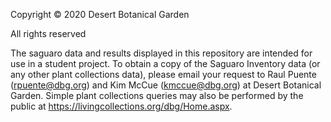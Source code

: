 Copyright © 2020 Desert Botanical Garden

All rights reserved

The saguaro data and results displayed in this repository are intended for use in a student project.
To obtain a copy of the Saguaro Inventory data (or any other plant collections data),
please email your request to Raul Puente (rpuente@dbg.org) and Kim McCue (kmccue@dbg.org) at Desert Botanical Garden.
Simple plant collections queries may also be performed by the public at https://livingcollections.org/dbg/Home.aspx.

